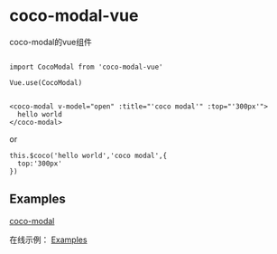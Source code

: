 # coco-modal-vue
coco-modal的vue组件

```

import CocoModal from 'coco-modal-vue'

Vue.use(CocoModal)

```

```

<coco-modal v-model="open" :title="'coco modal'" :top="'300px'">
  hello world      
</coco-modal>

```
or
```
this.$coco('hello world','coco modal',{
  top:'300px'
})
```

## Examples

 [coco-modal](https://github.com/TheWindRises-2/coco-modal)

在线示例： [Examples](https://unpkg.com/coco-modal/example/example.html)
